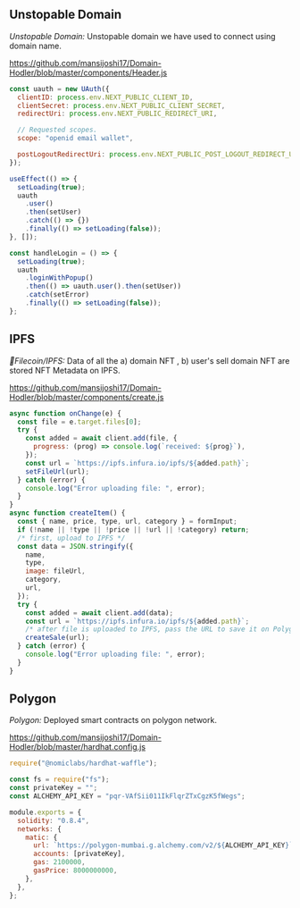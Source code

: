 ## Unstopable Domain

_Unstopable Domain:_ Unstopable domain we have used to connect using domain name.

https://github.com/mansijoshi17/Domain-Hodler/blob/master/components/Header.js

```javascript
const uauth = new UAuth({
  clientID: process.env.NEXT_PUBLIC_CLIENT_ID,
  clientSecret: process.env.NEXT_PUBLIC_CLIENT_SECRET,
  redirectUri: process.env.NEXT_PUBLIC_REDIRECT_URI,

  // Requested scopes.
  scope: "openid email wallet",

  postLogoutRedirectUri: process.env.NEXT_PUBLIC_POST_LOGOUT_REDIRECT_URI,
});

useEffect(() => {
  setLoading(true);
  uauth
    .user()
    .then(setUser)
    .catch(() => {})
    .finally(() => setLoading(false));
}, []);

const handleLogin = () => {
  setLoading(true);
  uauth
    .loginWithPopup()
    .then(() => uauth.user().then(setUser))
    .catch(setError)
    .finally(() => setLoading(false));
};
```

## IPFS

_💾Filecoin/IPFS:_ Data of all the a) domain NFT , b) user's sell domain NFT are stored NFT Metadata on IPFS.

https://github.com/mansijoshi17/Domain-Hodler/blob/master/components/create.js

```javascript
async function onChange(e) {
  const file = e.target.files[0];
  try {
    const added = await client.add(file, {
      progress: (prog) => console.log(`received: ${prog}`),
    });
    const url = `https://ipfs.infura.io/ipfs/${added.path}`;
    setFileUrl(url);
  } catch (error) {
    console.log("Error uploading file: ", error);
  }
}
async function createItem() {
  const { name, price, type, url, category } = formInput;
  if (!name || !type || !price || !url || !category) return;
  /* first, upload to IPFS */
  const data = JSON.stringify({
    name,
    type,
    image: fileUrl,
    category,
    url,
  });
  try {
    const added = await client.add(data);
    const url = `https://ipfs.infura.io/ipfs/${added.path}`;
    /* after file is uploaded to IPFS, pass the URL to save it on Polygon */
    createSale(url);
  } catch (error) {
    console.log("Error uploading file: ", error);
  }
}
```

## Polygon

_Polygon:_ Deployed smart contracts on polygon network.

https://github.com/mansijoshi17/Domain-Hodler/blob/master/hardhat.config.js

```javascript
require("@nomiclabs/hardhat-waffle");

const fs = require("fs");
const privateKey = "";
const ALCHEMY_API_KEY = "pqr-VAfSii011IkFlqrZTxCgzK5fWegs";

module.exports = {
  solidity: "0.8.4",
  networks: {
    matic: {
      url: `https://polygon-mumbai.g.alchemy.com/v2/${ALCHEMY_API_KEY}`,
      accounts: [privateKey],
      gas: 2100000,
      gasPrice: 8000000000,
    },
  },
};
```
